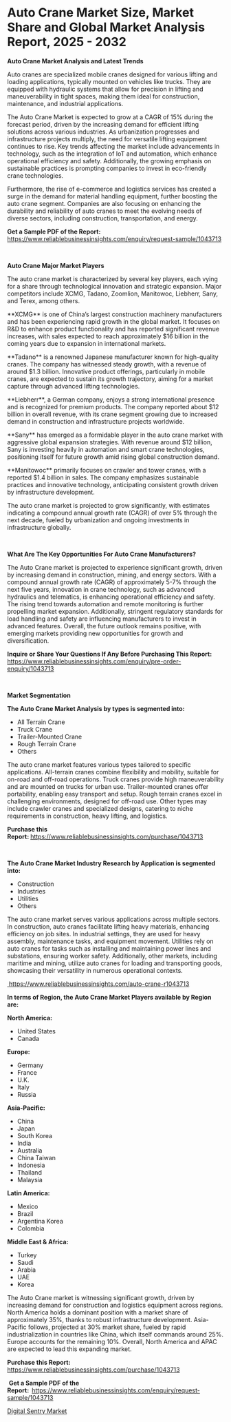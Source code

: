<p><h1>Auto Crane Market Size, Market Share and Global Market Analysis Report, 2025 - 2032</h1></p><p><strong>Auto Crane Market Analysis and Latest Trends</strong></p>
<p><p>Auto cranes are specialized mobile cranes designed for various lifting and loading applications, typically mounted on vehicles like trucks. They are equipped with hydraulic systems that allow for precision in lifting and maneuverability in tight spaces, making them ideal for construction, maintenance, and industrial applications.</p><p>The Auto Crane Market is expected to grow at a CAGR of 15% during the forecast period, driven by the increasing demand for efficient lifting solutions across various industries. As urbanization progresses and infrastructure projects multiply, the need for versatile lifting equipment continues to rise. Key trends affecting the market include advancements in technology, such as the integration of IoT and automation, which enhance operational efficiency and safety. Additionally, the growing emphasis on sustainable practices is prompting companies to invest in eco-friendly crane technologies. </p><p>Furthermore, the rise of e-commerce and logistics services has created a surge in the demand for material handling equipment, further boosting the auto crane segment. Companies are also focusing on enhancing the durability and reliability of auto cranes to meet the evolving needs of diverse sectors, including construction, transportation, and energy.</p></p>
<p><strong>Get a Sample PDF of the Report:&nbsp;</strong> <a href="https://www.reliablebusinessinsights.com/enquiry/request-sample/1043713?utm_campaign=3100&utm_medium=2&utm_source=Github&utm_content=ia&utm_term=11042025&utm_id=auto-crane">https://www.reliablebusinessinsights.com/enquiry/request-sample/1043713</a></p>
<p>&nbsp;</p>
<p><strong>Auto Crane Major Market Players</strong></p>
<p><p>The auto crane market is characterized by several key players, each vying for a share through technological innovation and strategic expansion. Major competitors include XCMG, Tadano, Zoomlion, Manitowoc, Liebherr, Sany, and Terex, among others.</p><p>**XCMG** is one of China’s largest construction machinery manufacturers and has been experiencing rapid growth in the global market. It focuses on R&D to enhance product functionality and has reported significant revenue increases, with sales expected to reach approximately $16 billion in the coming years due to expansion in international markets.</p><p>**Tadano** is a renowned Japanese manufacturer known for high-quality cranes. The company has witnessed steady growth, with a revenue of around $1.3 billion. Innovative product offerings, particularly in mobile cranes, are expected to sustain its growth trajectory, aiming for a market capture through advanced lifting technologies.</p><p>**Liebherr**, a German company, enjoys a strong international presence and is recognized for premium products. The company reported about $12 billion in overall revenue, with its crane segment growing due to increased demand in construction and infrastructure projects worldwide.</p><p>**Sany** has emerged as a formidable player in the auto crane market with aggressive global expansion strategies. With revenue around $12 billion, Sany is investing heavily in automation and smart crane technologies, positioning itself for future growth amid rising global construction demand.</p><p>**Manitowoc** primarily focuses on crawler and tower cranes, with a reported $1.4 billion in sales. The company emphasizes sustainable practices and innovative technology, anticipating consistent growth driven by infrastructure development.</p><p>The auto crane market is projected to grow significantly, with estimates indicating a compound annual growth rate (CAGR) of over 5% through the next decade, fueled by urbanization and ongoing investments in infrastructure globally.</p></p>
<p>&nbsp;</p>
<p><strong>What Are The Key Opportunities For Auto Crane Manufacturers?</strong></p>
<p><p>The Auto Crane market is projected to experience significant growth, driven by increasing demand in construction, mining, and energy sectors. With a compound annual growth rate (CAGR) of approximately 5-7% through the next five years, innovation in crane technology, such as advanced hydraulics and telematics, is enhancing operational efficiency and safety. The rising trend towards automation and remote monitoring is further propelling market expansion. Additionally, stringent regulatory standards for load handling and safety are influencing manufacturers to invest in advanced features. Overall, the future outlook remains positive, with emerging markets providing new opportunities for growth and diversification.</p></p>
<p><strong>Inquire or Share Your Questions If Any Before Purchasing This Report:</strong> <a href="https://www.reliablebusinessinsights.com/enquiry/pre-order-enquiry/1043713?utm_campaign=3100&utm_medium=2&utm_source=Github&utm_content=ia&utm_term=11042025&utm_id=auto-crane">https://www.reliablebusinessinsights.com/enquiry/pre-order-enquiry/1043713</a></p>
<p>&nbsp;</p>
<p><strong>Market Segmentation</strong></p>
<p><strong>The Auto Crane Market Analysis by types is segmented into:</strong></p>
<p><ul><li>All Terrain Crane</li><li>Truck Crane</li><li>Trailer-Mounted Crane</li><li>Rough Terrain Crane</li><li>Others</li></ul></p>
<p><p>The auto crane market features various types tailored to specific applications. All-terrain cranes combine flexibility and mobility, suitable for on-road and off-road operations. Truck cranes provide high maneuverability and are mounted on trucks for urban use. Trailer-mounted cranes offer portability, enabling easy transport and setup. Rough terrain cranes excel in challenging environments, designed for off-road use. Other types may include crawler cranes and specialized designs, catering to niche requirements in construction, heavy lifting, and logistics.</p></p>
<p><strong>Purchase this Report:&nbsp;</strong><a href="https://www.reliablebusinessinsights.com/purchase/1043713?utm_campaign=3100&utm_medium=2&utm_source=Github&utm_content=ia&utm_term=11042025&utm_id=auto-crane">https://www.reliablebusinessinsights.com/purchase/1043713</a></p>
<p>&nbsp;</p>
<p><strong>The Auto Crane Market Industry Research by Application is segmented into:</strong></p>
<p><ul><li>Construction</li><li>Industries</li><li>Utilities</li><li>Others</li></ul></p>
<p><p>The auto crane market serves various applications across multiple sectors. In construction, auto cranes facilitate lifting heavy materials, enhancing efficiency on job sites. In industrial settings, they are used for heavy assembly, maintenance tasks, and equipment movement. Utilities rely on auto cranes for tasks such as installing and maintaining power lines and substations, ensuring worker safety. Additionally, other markets, including maritime and mining, utilize auto cranes for loading and transporting goods, showcasing their versatility in numerous operational contexts.</p></p>
<p><a href="https://www.reliablebusinessinsights.com/auto-crane-r1043713?utm_campaign=3100&utm_medium=2&utm_source=Github&utm_content=ia&utm_term=11042025&utm_id=auto-crane">&nbsp;https://www.reliablebusinessinsights.com/auto-crane-r1043713</a></p>
<p><strong>In terms of Region, the Auto Crane Market Players available by Region are:</strong></p>
<p>
    <p> <strong> North America: </strong>
        <ul>
            <li>United States</li>
            <li>Canada</li>
        </ul>
        </p> 
    <p> <strong> Europe: </strong>
        <ul>
            <li>Germany</li>
            <li>France</li>
            <li>U.K.</li>
            <li>Italy</li>
            <li>Russia</li>
        </ul>
        </p> 
    <p> <strong> Asia-Pacific: </strong>
        <ul>
            <li>China</li>
            <li>Japan</li>
            <li>South Korea</li>
            <li>India</li>
            <li>Australia</li>
            <li>China Taiwan</li>
            <li>Indonesia</li>
            <li>Thailand</li>
            <li>Malaysia</li>
        </ul>
        </p> 
    <p> <strong> Latin America: </strong>
        <ul>
            <li>Mexico</li>
            <li>Brazil</li>
            <li>Argentina Korea</li>
            <li>Colombia</li>
        </ul>
        </p> 
    <p> <strong> Middle East & Africa: </strong>
        <ul>
            <li>Turkey</li>
            <li>Saudi</li>
            <li>Arabia</li>
            <li>UAE</li>
            <li>Korea</li>
        </ul>
    </p>
    </p>
<p><p>The Auto Crane market is witnessing significant growth, driven by increasing demand for construction and logistics equipment across regions. North America holds a dominant position with a market share of approximately 35%, thanks to robust infrastructure development. Asia-Pacific follows, projected at 30% market share, fueled by rapid industrialization in countries like China, which itself commands around 25%. Europe accounts for the remaining 10%. Overall, North America and APAC are expected to lead this expanding market.</p></p>
<p><strong>Purchase this Report: </strong><a href="https://www.reliablebusinessinsights.com/purchase/1043713?utm_campaign=3100&utm_medium=2&utm_source=Github&utm_content=ia&utm_term=11042025&utm_id=auto-crane">https://www.reliablebusinessinsights.com/purchase/1043713</a></p>
<p>&nbsp;<strong>Get a Sample PDF of the Report:&nbsp;&nbsp;</strong><a href="https://www.reliablebusinessinsights.com/enquiry/request-sample/1043713?utm_campaign=3100&utm_medium=2&utm_source=Github&utm_content=ia&utm_term=11042025&utm_id=auto-crane">https://www.reliablebusinessinsights.com/enquiry/request-sample/1043713</a></p>
<p><strong></strong></p>
<p><p><a href="https://github.com/sokurgleyde/Market-Research-Report-List-1/blob/main/digital-sentry-market.md?utm_campaign=3100&utm_medium=2&utm_source=Github&utm_content=ia&utm_term=11042025&utm_id=auto-crane">Digital Sentry Market</a></p></p>